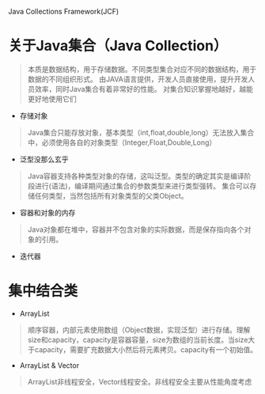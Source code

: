 Java Collections Framework(JCF)

# 关于Java集合（Java Collection）
> 本质是数据结构，用于存储数据。不同类型集合对应不同的数据结构，用于数据的不同组织形式。
> 由JAVA语言提供，开发人员直接使用，提升开发人员效率，同时Java集合有着非常好的性能。
> 对集合知识掌握地越好，越能更好地使用它们

* 存储对象

> Java集合只能存放对象，基本类型（int,float,double,long）无法放入集合中，必须使用各自的对象类型（Integer,Float,Double,Long）


* 泛型没那么玄乎

> Java容器支持各种类型对象的存储，这叫泛型。类型的确定其实是编译阶段进行(语法)，编译期间通过集合的参数类型来进行类型强转。
> 集合可以存储任何类型，当然包括所有对象类型的父类Object。

* 容器和对象的内存

> Java对象都在堆中，容器并不包含对象的实际数据，而是保存指向各个对象的引用。

* 迭代器

# 集中结合类
* ArrayList

> 顺序容器，内部元素使用数组（Object数据，实现泛型）进行存储。理解size和capacity，capacity是容器容量，size为数组的当前长度。当size大于capacity，需要扩充数据大小然后将元素拷贝。capacity有一个初始值。

* ArrayList & Vector

> ArrayList非线程安全，Vector线程安全。非线程安全主要从性能角度考虑